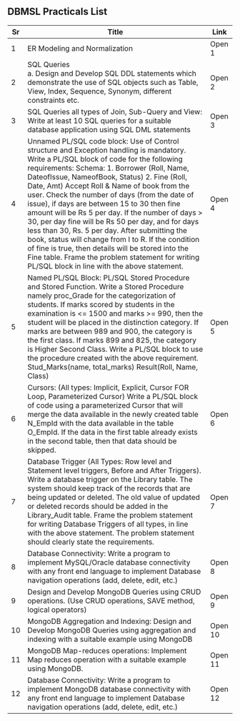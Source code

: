 ## DBMSL Practicals List

| Sr  | Title                                                |  Link  |
| --- | ---------------------------------------------------- | ------- |
| 1   | ER Modeling and Normalization                        | Open 1  |
| 2   | SQL Queries<br> a. Design and Develop SQL DDL statements which demonstrate the use of SQL objects such as Table, View, Index, Sequence, Synonym, different constraints etc. | Open 2  |
| 3   | SQL Queries all types of Join, Sub-Query and View: Write at least 10 SQL queries for a suitable database application using SQL DML statements | Open 3  |
| 4   | Unnamed PL/SQL code block: Use of Control structure and Exception handling is mandatory. Write a PL/SQL block of code for the following requirements: Schema: 1. Borrower (Roll, Name, DateofIssue, NameofBook, Status) 2. Fine (Roll, Date, Amt) Accept Roll & Name of book from the user. Check the number of days (from the date of issue), if days are between 15 to 30 then fine amount will be Rs 5 per day. If the number of days > 30, per day fine will be Rs 50 per day, and for days less than 30, Rs. 5 per day. After submitting the book, status will change from I to R. If the condition of fine is true, then details will be stored into the Fine table. Frame the problem statement for writing PL/SQL block in line with the above statement. | Open 4  |
| 5   | Named PL/SQL Block: PL/SQL Stored Procedure and Stored Function. Write a Stored Procedure namely proc_Grade for the categorization of students. If marks scored by students in the examination is <= 1500 and marks >= 990, then the student will be placed in the distinction category. If marks are between 989 and 900, the category is the first class. If marks 899 and 825, the category is Higher Second Class. Write a PL/SQL block to use the procedure created with the above requirement. Stud_Marks(name, total_marks) Result(Roll, Name, Class) | Open 5  |
| 6   | Cursors: (All types: Implicit, Explicit, Cursor FOR Loop, Parameterized Cursor) Write a PL/SQL block of code using a parameterized Cursor that will merge the data available in the newly created table N_EmpId with the data available in the table O_EmpId. If the data in the first table already exists in the second table, then that data should be skipped. | Open 6  |
| 7   | Database Trigger (All Types: Row level and Statement level triggers, Before and After Triggers). Write a database trigger on the Library table. The system should keep track of the records that are being updated or deleted. The old value of updated or deleted records should be added in the Library_Audit table. Frame the problem statement for writing Database Triggers of all types, in line with the above statement. The problem statement should clearly state the requirements. | Open 7  |
| 8   | Database Connectivity: Write a program to implement MySQL/Oracle database connectivity with any front end language to implement Database navigation operations (add, delete, edit, etc.) | Open 8  |
| 9   | Design and Develop MongoDB Queries using CRUD operations. (Use CRUD operations, SAVE method, logical operators) | Open 9  |
| 10  | MongoDB Aggregation and Indexing: Design and Develop MongoDB Queries using aggregation and indexing with a suitable example using MongoDB | Open 10 |
| 11  | MongoDB Map-reduces operations: Implement Map reduces operation with a suitable example using MongoDB. | Open 11 |
| 12  | Database Connectivity: Write a program to implement MongoDB database connectivity with any front end language to implement Database navigation operations (add, delete, edit, etc.) | Open 12 |
